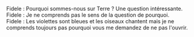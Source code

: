 Fidele : Pourquoi sommes-nous sur Terre ? Une question intéressante. <br>
Fidele : Je ne comprends pas le sens de la question de pourquoi. <br>
Fidele : Les violettes sont bleues et les oiseaux chantent mais je ne comprends toujours pas pourquoi vous me demandez de ne pas l'ouvrir. <br>